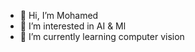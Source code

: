 - 👋 Hi, I’m Mohamed 
- 👀 I’m interested in AI & Ml
- 🌱 I’m currently learning computer vision


<!---
Hamo0434/Hamo0434 is a ✨ special ✨ repository because its `README.md` (this file) appears on your GitHub profile.
You can click the Preview link to take a look at your changes.
--->
